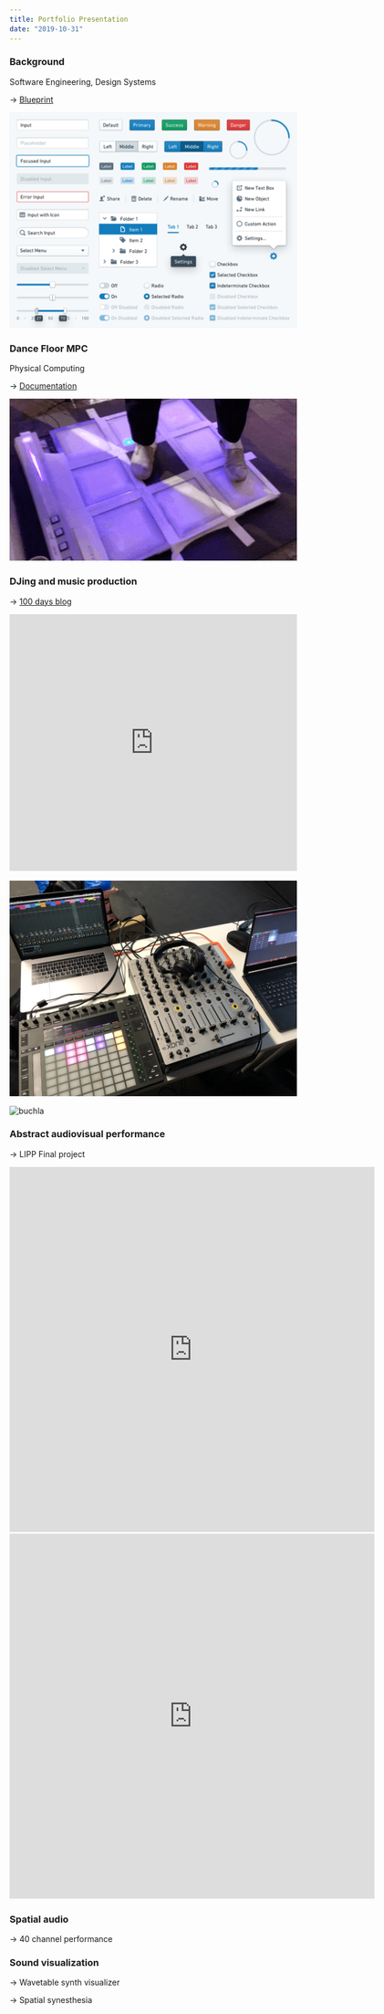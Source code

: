 ```yaml
---
title: Portfolio Presentation
date: "2019-10-31"
---
```


### Background

Software Engineering, Design Systems

&rarr; [Blueprint](/projects/blueprint)

![mpc](../../../projects/blueprint-light-theme.png)

### Dance Floor MPC

Physical Computing

&rarr; [Documentation](/slices/dance-floor-mpc/)

![mpc](../../../projects/dance-floor-mpc.gif)

### DJing and music production

&rarr; [100 days blog](/blog/itp/100-days-of-making/day-1/)

<iframe width="100%" height="450" scrolling="no" frameborder="no" allow="autoplay" src="https://w.soundcloud.com/player/?url=https%3A//api.soundcloud.com/playlists/697712136&color=%23ff5500&auto_play=false&hide_related=true&show_comments=false&show_user=true&show_reposts=false&show_teaser=false"></iframe>

![setup](./music-setup.jpeg)

![buchla](http://www.vintagesynth.com/sites/default/files/2017-05/buchla200e.jpg)

### Abstract audiovisual performance

&rarr; LIPP Final project

<iframe src="https://player.vimeo.com/video/359388066?loop=1&title=0&byline=0&portrait=0" width="640" height="640" frameborder="0" allow="autoplay; fullscreen" allowfullscreen></iframe>

<iframe src="https://player.vimeo.com/video/359391655?loop=1&title=0&byline=0&portrait=0" width="640" height="640" frameborder="0" allow="autoplay; fullscreen" allowfullscreen></iframe>

### Spatial audio

&rarr; 40 channel performance

### Sound visualization

&rarr; Wavetable synth visualizer

&rarr; Spatial synesthesia
